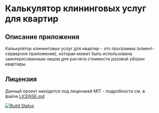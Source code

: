 # Калькулятор клининговых услуг для квартир

## Описание приложения
Калькулятор клининговых услуг для квартир - это программа (клиент-серверное приложение),
которая может быть использована заинтересованным лицом для
расчета стоимости разовой уборки квартиры.

## Лицензия
Данный проект находится под лицензией MIT - подробности см. в файле [LICENSE.md](https://github.com/Martynovforgston/Kyrsovaya21/blob/main/LICENSE.md)

[![Build Status](https://travis-ci.com/Martynovforgston/Kyrsovaya21.svg?branch=main)](https://travis-ci.com/Martynovforgston/Kyrsovaya21)
